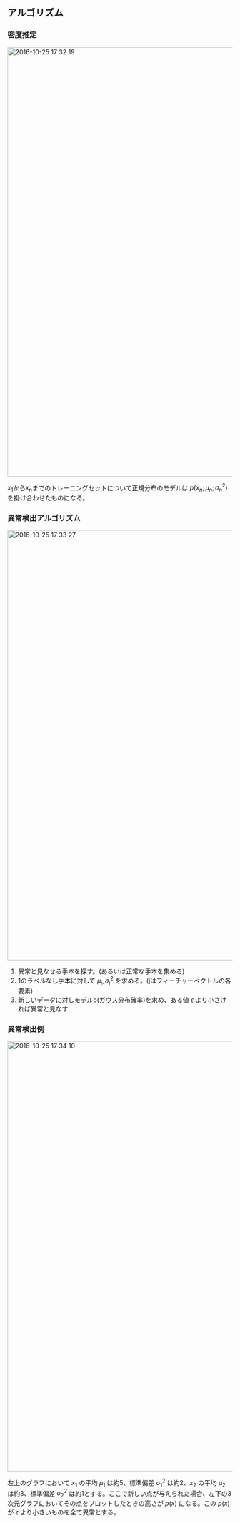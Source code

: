 ## アルゴリズム

### 密度推定

<img width="961" alt="2016-10-25 17 32 19" src="https://cloud.githubusercontent.com/assets/6447085/19678521/0d02d5aa-9ad9-11e6-8930-158085156be8.png">

$x_1$から$x_n$までのトレーニングセットについて正規分布のモデルは $p(x_n; \mu_n; \sigma_n^2)$ を掛け合わせたものになる。

### 異常検出アルゴリズム

<img width="963" alt="2016-10-25 17 33 27" src="https://cloud.githubusercontent.com/assets/6447085/19678551/2ef23994-9ad9-11e6-9e9a-9935da46ec82.png">

1. 異常と見なせる手本を探す。(あるいは正常な手本を集める)
2. 1のラベルなし手本に対して $\mu_j, \sigma_j^2$ を求める。(jはフィーチャーベクトルの各要素)
3. 新しいデータに対しモデルp(ガウス分布確率)を求め、ある値 $\epsilon$ より小さければ異常と見なす

### 異常検出例

<img width="963" alt="2016-10-25 17 34 10" src="https://cloud.githubusercontent.com/assets/6447085/19678568/447b8f7c-9ad9-11e6-963f-5e2ae7039d61.png">

左上のグラフにおいて $x_1$ の平均 $\mu_1$ は約5、標準偏差 $\sigma_1^2$ は約2、$x_2$ の平均 $\mu_2$ は約3、標準偏差 $\sigma_2^2$ は約1とする。ここで新しい点が与えられた場合、左下の3次元グラフにおいてその点をプロットしたときの高さが $p(x)$ になる。この $p(x)$ が $\epsilon$ より小さいものを全て異常とする。

